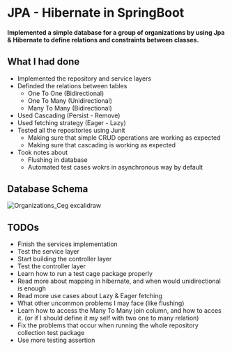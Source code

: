 # JPA - Hibernate in SpringBoot
#### Implemented a simple database for a group of organizations by using Jpa & Hibernate to define relations and constraints between classes.
## What I had done
- Implemented the repository and service layers
- Definded the relations between tables
  - One To One (Bidirectional)
  - One To Many (Unidirectional)
  - Many To Many (Bidirectional)
- Used Cascading (Persist - Remove)
- Used fetching strategy (Eager - Lazy)
- Tested all the repositories using Junit
  - Making sure that simple CRUD operations are working as expected
  - Making sure that cascading is working as expected
- Took notes about
  - Flushing in database
  - Automated test cases wokrs in asynchronous way by default
## Database Schema
![Organizations_Ceg excalidraw](https://user-images.githubusercontent.com/77211992/183228378-cc9aef27-1e71-41dd-a347-0047aa9c348b.png)

## TODOs
- Finish the services implementation
- Test the service layer
- Start building the controller layer
- Test the controller layer
- Learn how to run a test cage package properly
- Read more about mapping in hibernate, and when would unidirectional is enough
- Read more use cases about Lazy & Eager fetching
- What other uncommon problems I may face (like flushing)
- Learn how to access the Many To Many join column, and how to acces it. (or if I should define it my self with two one to many relation)
- Fix the problems that occur when running the whole repository collection test package
- Use more testing assertion
